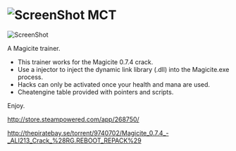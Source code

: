 ![ScreenShot](https://hostr.co/file/970/XngIV025kMyD/ico.png) MCT
===

![ScreenShot](https://hostr.co/file/970/HnXRng23GspV/mct.png)

A Magicite trainer.

- This trainer works for the Magicite 0.7.4 crack.
- Use a injector to inject the dynamic link library (.dll) into the Magicite.exe process.
- Hacks can only be activated once your health and mana are used.
- Cheatengine table provided with pointers and scripts.

Enjoy.

http://store.steampowered.com/app/268750/

http://thepiratebay.se/torrent/9740702/Magicite_0.7.4_-_ALI213_Crack_%28RG.REBOOT_REPACK%29

